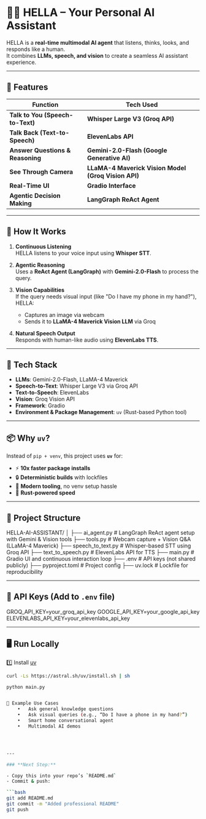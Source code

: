 # 👧🏼 HELLA – Your Personal AI Assistant

HELLA is a **real-time multimodal AI agent** that listens, thinks, looks, and responds like a human.  
It combines **LLMs, speech, and vision** to create a seamless AI assistant experience.

---

## **🚀 Features**

| Function | Tech Used |
|-----------|-----------|
| **Talk to You (Speech-to-Text)** | **Whisper Large V3 (Groq API)** |
| **Talk Back (Text-to-Speech)** | **ElevenLabs API** |
| **Answer Questions & Reasoning** | **Gemini-2.0-Flash (Google Generative AI)** |
| **See Through Camera** | **LLaMA-4 Maverick Vision Model (Groq Vision API)** |
| **Real-Time UI** | **Gradio Interface** |
| **Agentic Decision Making** | **LangGraph ReAct Agent** |

---

## **🧠 How It Works**

1. **Continuous Listening**  
   HELLA listens to your voice input using **Whisper STT**.

2. **Agentic Reasoning**  
   Uses a **ReAct Agent (LangGraph)** with **Gemini-2.0-Flash** to process the query.

3. **Vision Capabilities**  
   If the query needs visual input (like "Do I have my phone in my hand?"), HELLA:
   - Captures an image via webcam  
   - Sends it to **LLaMA-4 Maverick Vision LLM** via Groq

4. **Natural Speech Output**  
   Responds with human-like audio using **ElevenLabs TTS**.

---

## **🧰 Tech Stack**

- **LLMs**: Gemini-2.0-Flash, LLaMA-4 Maverick  
- **Speech-to-Text**: Whisper Large V3 via Groq API  
- **Text-to-Speech**: ElevenLabs  
- **Vision**: Groq Vision API  
- **Framework**: Gradio  
- **Environment & Package Management**: `uv` (Rust-based Python tool)

---

## **📦 Why `uv`?**

Instead of `pip + venv`, this project uses **`uv`** for:

- ⚡ **10x faster package installs**  
- 🔒 **Deterministic builds** with lockfiles  
- 🚀 **Modern tooling**, no venv setup hassle  
- 🦀 **Rust-powered speed**

---

## **📂 Project Structure**
HELLA-AI-ASSISTANT/
│
├── ai_agent.py              # LangGraph ReAct agent setup with Gemini & Vision tools
├── tools.py                  # Webcam capture + Vision Q&A (LLaMA-4 Maverick)
├── speech_to_text.py         # Whisper-based STT using Groq API
├── text_to_speech.py         # ElevenLabs API for TTS
├── main.py                   # Gradio UI and continuous interaction loop
├── .env                      # API keys (not shared publicly)
├── pyproject.toml            # Project config
├── uv.lock                   # Lockfile for reproducibility

---

## **🔑 API Keys (Add to `.env` file)**
GROQ_API_KEY=your_groq_api_key
GOOGLE_API_KEY=your_google_api_key
ELEVENLABS_API_KEY=your_elevenlabs_api_key


---

## **🖥️ Run Locally**

1️⃣ Install [uv](https://github.com/astral-sh/uv)

```bash
curl -Ls https://astral.sh/uv/install.sh | sh

python main.py


📸 Example Use Cases
	•	Ask general knowledge questions
	•	Ask visual queries (e.g., “Do I have a phone in my hand?”)
	•	Smart home conversational agent
	•	Multimodal AI demos




---

### **Next Step:**

- Copy this into your repo’s `README.md`  
- Commit & push:

```bash
git add README.md
git commit -m "Added professional README"
git push
